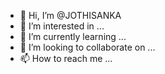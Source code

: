 - 👋 Hi, I’m @JOTHISANKA
- 👀 I’m interested in ...
- 🌱 I’m currently learning ...
- 💞️ I’m looking to collaborate on ...
- 📫 How to reach me ...

<!---
JOTHISANKA/JOTHISANKA is a ✨ special ✨ repository because its `README.md` (this file) appears on your GitHub profile.
You can click the Preview link to take a look at your changes.
--->
